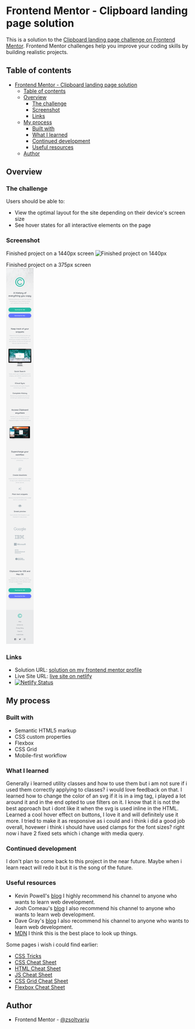 # Frontend Mentor - Clipboard landing page solution

This is a solution to the [Clipboard landing page challenge on Frontend Mentor](https://www.frontendmentor.io/challenges/clipboard-landing-page-5cc9bccd6c4c91111378ecb9). Frontend Mentor challenges help you improve your coding skills by building realistic projects. 

## Table of contents

- [Frontend Mentor - Clipboard landing page solution](#frontend-mentor---clipboard-landing-page-solution)
  - [Table of contents](#table-of-contents)
  - [Overview](#overview)
    - [The challenge](#the-challenge)
    - [Screenshot](#screenshot)
    - [Links](#links)
  - [My process](#my-process)
    - [Built with](#built-with)
    - [What I learned](#what-i-learned)
    - [Continued development](#continued-development)
    - [Useful resources](#useful-resources)
  - [Author](#author)


## Overview

### The challenge

Users should be able to:

- View the optimal layout for the site depending on their device's screen size
- See hover states for all interactive elements on the page

### Screenshot

Finished project on a 1440px screen
![Finished project on 1440px](solution/PC%20solution.png)

Finished project on a 375px screen
<br />
![Finished project on 375px](solution/Phone%20solution.png)

### Links

- Solution URL: [solution on my frontend mentor profile](https://www.frontendmentor.io/profile/zsoltvarju)
- Live Site URL: [live site on netlify](https://majestic-bienenstitch-2ed3be.netlify.app/)
- [![Netlify Status](https://api.netlify.com/api/v1/badges/ab7c36f8-03b4-47b8-bee3-77e35032c49b/deploy-status)](https://app.netlify.com/sites/majestic-bienenstitch-2ed3be/deploys)

## My process

### Built with

- Semantic HTML5 markup
- CSS custom properties
- Flexbox
- CSS Grid
- Mobile-first workflow

### What I learned

Generally i learned utility classes and how to use them but i am not sure if i used them correctly applying to classes? i would love feedback on that.
I learned how to change the color of an svg if it is in a img tag, i played a lot around it and in the end opted to use filters on it. I know that it is not the best approach but i dont like it when the svg is used inline in the HTML.
Learned a cool hover effect on buttons, I love it and will definitely use it more.
I tried to make it as responsive as i could and i think i did a good job overall, hovewer i think i should have used clamps for the font sizes? right now i have 2 fixed sets which i change with media query.

### Continued development

I don't plan to come back to this project in the near future. Maybe when i learn react will redo it but it is the song of the future.

### Useful resources

- Kevin Powell's  [blog](https://www.kevinpowell.co/) I highly recommend his channel to anyone who wants to learn web development.
- Josh Comeau's [blog](https://www.joshwcomeau.com/) I also recommend his channel to anyone who wants to learn web development.
- Dave Gray's [blog](https://daveceddia.com/) I also recommend his channel to anyone who wants to learn web development.
- [MDN](https://developer.mozilla.org/en-US/) I think this is the best place to look up things.

Some pages i wish i could find earlier:
- [CSS Tricks](https://css-tricks.com/)
- [CSS Cheat Sheet](https://htmlcheatsheet.com/css/)
- [HTML Cheat Sheet](https://htmlcheatsheet.com/)
- [JS Cheat Sheet](https://htmlcheatsheet.com/js/)
- [CSS Grid Cheat Sheet](https://grid.malven.co/)
- [Flexbox Cheat Sheet](https://flexbox.malven.co/)

## Author

- Frontend Mentor - [@zsoltvarju](https://www.frontendmentor.io/profile/zsoltvarju)
